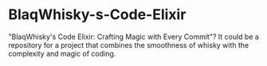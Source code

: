 # BlaqWhisky-s-Code-Elixir
"BlaqWhisky's Code Elixir: Crafting Magic with Every Commit"? It could be a repository for a project that combines the smoothness of whisky with the complexity and magic of coding.

